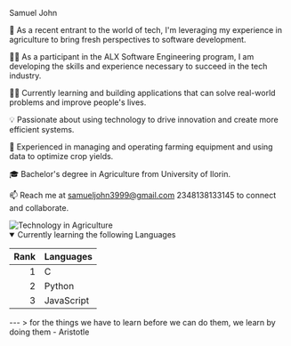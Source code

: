 Samuel John

🌱 As a recent entrant to the world of tech, I'm leveraging my experience in agriculture to bring fresh perspectives to software development.

👨‍💻 As a participant in the ALX Software Engineering program, I am developing the skills and experience necessary to succeed in the tech industry.

👨‍💻 Currently learning and building applications that can solve real-world problems and improve people's lives.

💡 Passionate about using technology to drive innovation and create more efficient systems.

🚜 Experienced in managing and operating farming equipment and using data to optimize crop yields.

🎓 Bachelor's degree in Agriculture from University of Ilorin.

📫 Reach me at samueljohn3999@gmail.com 2348138133145 to connect and collaborate.


<picture>
 <source media="(prefers-color-scheme: dark)" srcset="https://th.bing.com/th/id/OIP.vtD4hW6RoqnQ_ijsd5uNDwHaDt?pid=ImgDet&rs=1">
 <source media="(prefers-color-scheme: light)" srcset="https://th.bing.com/th/id/OIP.TV5bcyupGDmM_xQrtX63NwHaEK?pid=ImgDet&rs=1">
 <img alt="Technology in Agriculture" src="https://www.cut.ac.zw/cutlib/img/1/agric-science.jpg">
</picture>

<details open>
  <summary>Currently learning the following Languages</summary>

| Rank | Languages |
|-----:|-----------|
|     1| C|
|     2| Python    |
|     3| JavaScript       |

</details>
---
> for the things we have to learn before we can do them, we learn by doing them 
  - Aristotle
   
